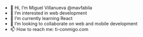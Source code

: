 - 👋 Hi, I’m Miguel Villanueva @mavfabila
- 👀 I’m interested in web development
- 🌱 I’m currently learning React
- 💞️ I’m looking to collaborate on web and mobile development
- 📫 How to reach me: ti-conmigo.com 

<!---
mavfabila/mavfabila is a ✨ special ✨ repository because its `README.md` (this file) appears on your GitHub profile.
You can click the Preview link to take a look at your changes.
--->
